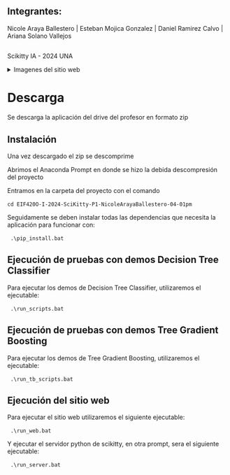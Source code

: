 ## Integrantes:
Nicole Araya Ballestero | Esteban Mojica Gonzalez | Daniel Ramirez Calvo | Ariana Solano Vallejos 
##
Scikitty IA - 2024
UNA

<details>
 <summary>Imagenes del sitio web</summary>

 ![sckitty1](scikitty_webpage_photos/scikitty1.png)
 ![sckitty2](scikitty_webpage_photos/scikitty2.png)
 ![sckitty3](scikitty_webpage_photos/scikitty3.png)
 ![sckitty4](scikitty_webpage_photos/scikitty4.png)
 ![sckitty5](scikitty_webpage_photos/scikitty5.png)
 ![sckitty6](scikitty_webpage_photos/scikitty6.png)
</details>

# Descarga

Se descarga la aplicación del drive del profesor en formato zip

## Instalación

Una vez descargado el zip se descomprime

Abrimos el Anaconda Prompt en donde se hizo la debida descompresión del proyecto

Entramos en la carpeta del proyecto con el comando

```
cd EIF420O-I-2024-SciKitty-P1-NicoleArayaBallestero-04-01pm
```

Seguidamente se deben instalar todas las dependencias que necesita la aplicación para funcionar con:

```
 .\pip_install.bat
```

## Ejecución de pruebas con demos Decision Tree Classifier

Para ejecutar los demos de Decision Tree Classifier, utilizaremos el ejecutable:

```
 .\run_scripts.bat
```

## Ejecución de pruebas con demos Tree Gradient Boosting

Para ejecutar los demos de Tree Gradient Boosting, utilizaremos el ejecutable:

```
 .\run_tb_scripts.bat
```

## Ejecución del sitio web

Para ejecutar el sitio web utilizaremos el siguiente ejecutable:

```
 .\run_web.bat
```

Y ejecutar el servidor python de scikitty, en otra prompt, sera el siguiente ejecutable:

```
 .\run_server.bat
```
